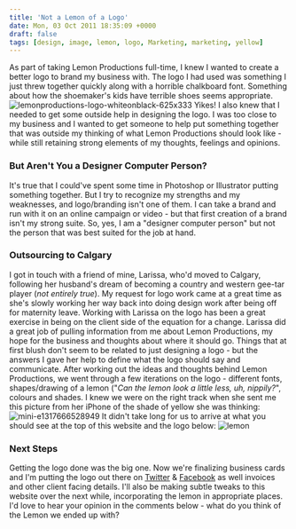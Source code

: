 ```yaml
---
title: 'Not a Lemon of a Logo'
date: Mon, 03 Oct 2011 18:35:09 +0000
draft: false
tags: [design, image, lemon, logo, Marketing, marketing, yellow]
---
```


As part of taking Lemon Productions full-time, I knew I wanted to create a better logo to brand my business with. The logo I had used was something I just threw together quickly along with a horrible chalkboard font. Something about how the shoemaker's kids have terrible shoes seems appropriate. ![lemonproductions-logo-whiteonblack-625x333](http://www.lemonproductions.ca/wp-content/uploads/2011/10/LemonProductions-Logo-WhiteonBlack-625x333.jpg) Yikes! I also knew that I needed to get some outside help in designing the logo. I was too close to my business and I wanted to get someone to help put something together that was outside my thinking of what Lemon Productions should look like - while still retaining strong elements of my thoughts, feelings and opinions.

### But Aren't You a Designer Computer Person?

It's true that I could've spent some time in Photoshop or Illustrator putting something together. But I try to recognize my strengths and my weaknesses, and logo/branding isn't one of them. I can take a brand and run with it on an online campaign or video - but that first creation of a brand isn't my strong suite. So, yes, I am a "designer computer person" but not the person that was best suited for the job at hand.

### Outsourcing to Calgary

I got in touch with a friend of mine, Larissa, who'd moved to Calgary, following her husband's dream of becoming a country and western gee-tar player (_not entirely true_). My request for logo work came at a great time as she's slowly working her way back into doing design work after being off for maternity leave. Working with Larissa on the logo has been a great exercise in being on the client side of the equation for a change. Larissa did a great job of pulling information from me about Lemon Productions, my hope for the business and thoughts about where it should go. Things that at first blush don't seem to be related to just designing a logo - but the answers I gave her help to define what the logo should say and communicate. After working out the ideas and thoughts behind Lemon Productions, we went through a few iterations on the logo - different fonts, shapes/drawing of a lemon ("_Can the lemon look a little less, uh, nippily?_", colours and shades. I knew we were on the right track when she sent me this picture from her iPhone of the shade of yellow she was thinking: ![mini-e1317666528949](http://www.lemonproductions.ca/wp-content/uploads/2011/10/mini-e1317666528949.jpg) It didn't take long for us to arrive at what you should see at the top of this website and the logo below: ![lemon](http://www.lemonproductions.ca/wp-content/uploads/2011/10/lemon.png)

### Next Steps

Getting the logo done was the big one. Now we're finalizing business cards and I'm putting the logo out there on [Twitter](https://twitter.com/#!/lemonproduction) & [Facebook](https://www.facebook.com/lemonproductionsca) as well invoices and other client facing details. I'll also be making subtle tweaks to this website over the next while, incorporating the lemon in appropriate places. I'd love to hear your opinion in the comments below - what do you think of the Lemon we ended up with?
